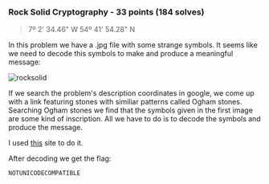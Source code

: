 ### Rock Solid Cryptography - 33 points (184 solves)

> 7º 2' 34.46" W 54º 41' 54.28" N

In this problem we have a .jpg file with some strange symbols. It seems like we need to decode this symbols to make and produce a meaningful message:

![rocksolid](http://i.imgur.com/8azHgjB.jpg)

If we search the problem's description coordinates in google, we come up with a link featuring stones with similiar patterns called Ogham stones. Searching Ogham stones we find that the symbols given in the first image are some kind of inscription. All we have to do is to decode the symbols and produce the message. 

I used [this](http://nuacht1.com/ogham/) site to do it.

After decoding we get the flag:
```
NOTUNICODECOMPATIBLE
```
